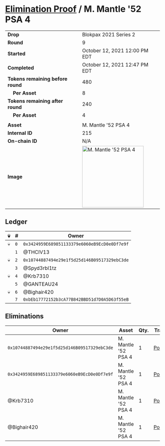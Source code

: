 # [Elimination Proof](./readme.md) / M. Mantle &#039;52 PSA 4

|||
|---|---|
| **Drop** | Blokpax 2021 Series 2 |
| **Round** | 9 |
| **Started** | October 12, 2021 12:00 PM EDT |
| **Completed** | October 12, 2021 12:47 PM EDT |
| **Tokens remaining before round** | 480 |
| **&nbsp;&nbsp;&nbsp;&nbsp;Per Asset** | 8 |
| **Tokens remaining after round** | 240 |
| **&nbsp;&nbsp;&nbsp;&nbsp;Per Asset** | 4 |
| | |
| **Asset** | M. Mantle &#039;52 PSA 4 |
| **Internal ID** | 215 |
| **On-chain ID** | N/A |
| **Image** | <img src="https://tcdn.blokpax.com/9484ebfa-6347-426d-823b-d6fcaf4c8bd0/963c51232b44ca9d7c07ae0286db0831ffe8d8a10ae69869596173bee6d2c568.jpg" height="200" alt="M. Mantle &#039;52 PSA 4" /> |

## Ledger

| 💀 | # | Owner |
| --- | --- | --- |
| 💀 | `0` | `0x3424959E689851133379e6060eB9EcD0e0Df7e9f` |
|  | `1` | @THCIV13 |
| 💀 | `2` | `0x10744887494e29e1f5d25d146B09517329ebC3de` |
|  | `3` | @Spyd3rbl1tz |
| 💀 | `4` | @Krb7310 |
|  | `5` | @GANTEAU24 |
| 💀 | `6` | @Bighair420 |
|  | `7` | `0xbEb17772152b3cA77B842BBD51d7D0A5D63f55eB` |


## Eliminations

| Owner | Asset | Qty. | Transaction |
| --- | --- | --- | --- |
| `0x10744887494e29e1f5d25d146B09517329ebC3de` | M. Mantle '52 PSA 4 | 1 | [Polygonscan](https://polygonscan.com/tx/0x5fe517e3392b3618b7a7f8d4eca693d56ed807c0fb1bd55d10f7cab67e190e4c) |
| `0x3424959E689851133379e6060eB9EcD0e0Df7e9f` | M. Mantle '52 PSA 4 | 1 | [Polygonscan](https://polygonscan.com/tx/0x5d13fb9be27a5a321b8049c3bb268bde29f3cb882d2f3b7b2e8501e44e100822) |
| @Krb7310 | M. Mantle '52 PSA 4 | 1 | [Polygonscan](https://polygonscan.com/tx/0x7d42ae260d4b07cb4ed7a7184470a59587dcdc8fbfd7fd0fe083f741f13dce00) |
| @Bighair420 | M. Mantle '52 PSA 4 | 1 | [Polygonscan](https://polygonscan.com/tx/0x5267c08d64f1afdc12067ecb1164b90de26e40a8e96e70249b55fc0065847cf0) |
